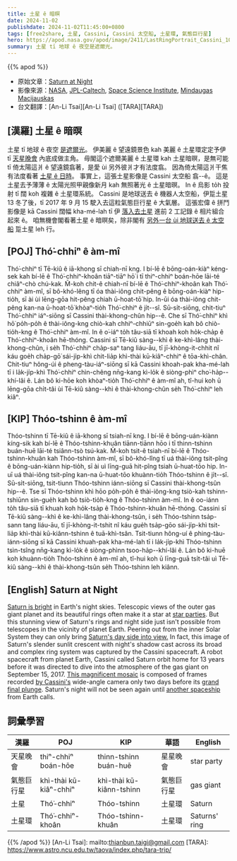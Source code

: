 ```yaml
---
title: 土星 ê 暗暝
date: 2024-11-02
publishdate: 2024-11-02T11:45:00+0800
tags: [free2share, 土星, Cassini, Cassini 太空船, 土星環, 氣態巨行星]
hero: https://apod.nasa.gov/apod/image/2411/LastRingPortrait_Cassini_1080.jpg
summary: 土星 tī 地球 ê 夜空是遮爾光。
---
```


{{% apod %}}

- 原始文章：[Saturn at Night](https://apod.nasa.gov/apod/ap241102.html)
- 影像來源：[NASA](https://www.nasa.gov/), [JPL-Caltech](https://www.jpl.nasa.gov), [Space Science Institute](https://www.spacescience.org/index.php), [Mindaugas Macijauskas](https://www.flickr.com/photos/m_macijauskas/)
- 台文翻譯：[An-Li Tsai][An-Li Tsai] ([TARA][TARA])

## [漢羅] 土星 ê 暗暝
土星 tī 地球 ê 夜空 [是遮爾光][Saturn is bright]。
伊美麗 ê 望遠鏡景色 kah 美麗 ê 土星環定定予伊 tī [天星晚會][star parties] 內底成做主角。
毋閣這个遮爾美麗 ê 土星環 kah 土星暗暝，是無可能 tī 倚太陽這爿 ê 望遠鏡翕著，是愛 ùi 另外彼爿才有法度翕。
因為倚太陽這爿干焦有法度看著 [土星 ê 日時][Saturn's day side into view.]。
事實上，這張土星影像是 Cassini 太空船 翕--ê。
這是土星去予薄薄 ê 太陽光照甲親像新月 kah 無照著光 ê 土星暗暝。
In ê 烏影 to̍h 投射 tī 闊 koh 複雜 ê 土星環系統。
Cassini 是地球送去 ê 機器人太空船，伊踅土星 13 冬了後，tī 2017 年 9 月 15 駛入去這粒氣態巨行星 ê 大氣層。
這張宏偉 ê 拼鬥影像是 kā Cassini 闊幅 kha-mé-lah tī 伊 [落入去土星][grand final plunge] 進前 2 工記錄 ê 相片組合起來 ê。
咱無機會閣看著土星 ê 暗暝矣，除非閣有 [另外一台 ùi 地球送去 ê 太空船][another spaceship] 踅土星 leh 行。

## [POJ] Thó͘-chhiⁿ ê àm-mî
Thó͘-chhiⁿ tī Tē-kiû ê iā-khong sī chiah-nī kng.
I bí-lē ê bōng-oán-kiàⁿ kéng-sek kah bí-lē ê Thó͘-chhiⁿ-khoân tiāⁿ-tiāⁿ hō͘ i tī thiⁿ-chhiⁿ boán-hōe lāi-té chiâⁿ-chò chú-kak.
M̄-koh chit-ê chiah-nī bí-lē ê Thó͘-chhiⁿ-khoân kah Thó͘-chhiⁿ àm-mî, sī bô-khó-lêng tī óa thài-iông chit-pêng ê bōng-oán-kiàⁿ hip-tio̍h, sī ài ùi lēng-gōa hit-pêng chiah ū-hoat-tō͘ hip.
In-ūi óa thài-iông chit-pêng kan-na ū-hoat-tō͘ khòaⁿ-tio̍h Thó͘-chhiⁿ ê ji̍t--sî.
Sū-si̍t-siōng, chit-tiuⁿ Thó͘-chhiⁿ iáⁿ-siōng sī Cassini thài-khong-chûn hip--ê.
Che sī Thó͘-chhiⁿ khì hō͘ po̍h-po̍h ê thài-iông-kng chiò-kah chhiⁿ-chhiūⁿ sin-goe̍h kah bô chiò-tio̍h-kng ê Thó͘-chhiⁿ àm-mî.
In ê o͘-iáⁿ to̍h tâu-siā tī khoah koh ho̍k-cha̍p ê Thó͘-chhiⁿ-khoân hē-thóng.
Cassini sī Tē-kiû sàng--khì ê ke-khì-lâng thài-khong-chûn, i se̍h Thó͘-chhiⁿ cha̍p-saⁿ tang liáu-āu, tī jī-khòng-it-chhit nî káu goe̍h cha̍p-gō͘ sái-ji̍p-khì chit-lia̍p khì-thài kū-kiâⁿ-chhiⁿ ê tōa-khì-chân.
Chit-tiuⁿ hông-úi ê pheng-tàu-iáⁿ-siōng sī kā Cassini khoah-pak kha-mé-lah tī i la̍k-ji̍p-khì Thó͘-chhiⁿ chìn-chêng nn̄g-kang kì-lo̍k ê siòng-phìⁿ cho͘-ha̍p--khí-lâi ê.
Lán bô ki-hōe koh khòaⁿ-tio̍h Thó͘-chhiⁿ ê àm-mî ah, tî-hui koh ū lēng-gōa chi̍t-tâi ùi Tē-kiû sàng--khì ê thài-khong-chûn se̍h Thó͘-chhiⁿ leh kiâⁿ.

## [KIP] Thóo-tshinn ê àm-mî
Thóo-tshinn tī Tē-kiû ê iā-khong sī tsiah-nī kng.
I bí-lē ê bōng-uán-kiànn kíng-sik kah bí-lē ê Thóo-tshinn-khuân tiānn-tiānn hōo i tī thinn-tshinn buán-huē lāi-té tsiânn-tsò tsú-kak.
M̄-koh tsit-ê tsiah-nī bí-lē ê Thóo-tshinn-khuân kah Thóo-tshinn àm-mî, sī bô-khó-lîng tī uá thài-iông tsit-pîng ê bōng-uán-kiànn hip-tio̍h, sī ài uì līng-guā hit-pîng tsiah ū-huat-tōo hip.
In-uī uá thài-iông tsit-pîng kan-na ū-huat-tōo khuànn-tio̍h Thóo-tshinn ê ji̍t--sî.
Sū-si̍t-siōng, tsit-tiunn Thóo-tshinn iánn-siōng sī Cassini thài-khong-tsûn hip--ê.
Tse sī Thóo-tshinn khì hōo po̍h-po̍h ê thài-iông-kng tsiò-kah tshinn-tshiūnn sin-gue̍h kah bô tsiò-tio̍h-kng ê Thóo-tshinn àm-mî.
In ê oo-iánn to̍h tâu-siā tī khuah koh ho̍k-tsa̍p ê Thóo-tshinn-khuân hē-thóng.
Cassini sī Tē-kiû sàng--khì ê ke-khì-lâng thài-khong-tsûn, i se̍h Thóo-tshinn tsa̍p-sann tang liáu-āu, tī jī-khòng-it-tshit nî káu gue̍h tsa̍p-gōo sái-ji̍p-khì tsit-lia̍p khì-thài kū-kiânn-tshinn ê tuā-khì-tsân.
Tsit-tiunn hông-uí ê phing-tàu-iánn-siōng sī kā Cassini khuah-pak kha-mé-lah tī i la̍k-ji̍p-khì Thóo-tshinn tsìn-tsîng nn̄g-kang kì-lo̍k ê siòng-phìnn tsoo-ha̍p--khí-lâi ê.
Lán bô ki-huē koh khuànn-tio̍h Thóo-tshinn ê àm-mî ah, tî-hui koh ū līng-guā tsi̍t-tâi uì Tē-kiû sàng--khì ê thài-khong-tsûn se̍h Thóo-tshinn leh kiânn.

## [English] Saturn at Night
[Saturn is bright][Saturn is bright] in Earth's night skies.
Telescopic views of the outer gas giant planet and its beautiful rings often make it a star at [star parties][star parties].
But this stunning view of Saturn's rings and night side just isn't possible from telescopes in the vicinity of planet Earth.
Peering out from the inner Solar System they can only bring [Saturn's day side into view.][Saturn's day side into view.]
In fact, this image of Saturn's slender sunlit crescent with night's shadow cast across its broad and complex ring system was captured by the Cassini spacecraft.
A robot spacecraft from planet Earth, Cassini called Saturn orbit home for 13 years before it was directed to dive into the atmosphere of the gas giant on September 15, 2017.
[This magnificent mosaic][This magnificent mosaic] is composed of frames recorded [by Cassini's][by Cassini's] wide-angle camera only two days before its [grand final plunge][grand final plunge].
Saturn's night will not be seen again until [another spaceship][another spaceship] from Earth calls.

## 詞彙學習
|漢羅|POJ|KIP|華語|English|
|-|-|-|-|-|
| 天星晚會 | thiⁿ-chhiⁿ boán-hōe | thinn-tshinn buán-huē | 星星晚會 | star party |
| 氣態巨行星 | khì-thài kū-kiâⁿ-chhiⁿ | khì-thài kū-kiânn-tshinn | 氣態巨行星 | gas giant |
| 土星 | Thó͘-chhiⁿ | Thóo-tshinn | 土星環 | Saturn |
| 土星環 | Thó͘-chhiⁿ-khoân | Thóo-tshinn-khuân | 土星環 | Saturns' ring |

{{% /apod %}}
[An-Li Tsai]: mailto:thianbun.taigi@gmail.com
[TARA]: https://www.astro.ncu.edu.tw/taova/index.php/tara-trip/

[copyright]: https://apod.nasa.gov/apod/fap/lib/about_apod.html#srapply
[License3]: https://creativecommons.org/licenses/by/3.0/
[License2]:https://creativecommons.org/licenses/by-nc-nd/2.0/

[Saturn is bright]:https://earthsky.org/astronomy-essentials/visible-planets-tonight-mars-jupiter-venus-saturn-mercury/
[star parties]:https://nightsky.jpl.nasa.gov/clubs-and-events.cfm
[Saturn's day side into view.]:https://spacetelescope.org/news/heic1917/
[This magnificent mosaic]:https://www.flickr.com/photos/m_macijauskas/23826951188/
[by Cassini's]:https://photojournal.jpl.nasa.gov/catalog/PIA17218
[grand final plunge]:https://solarsystem.nasa.gov/missions/cassini/the-journey/the-grand-finale/
[another spaceship]:https://www.nasa.gov/dragonfly
